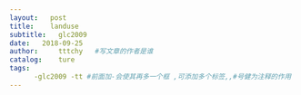 ```yaml
---
layout:   post
title:    landuse
subtitle:   glc2009
date:   2018-09-25
author:     tttchy   #写文章的作者是谁
catalog:    ture
tags:    
      -glc2009 -tt #前面加-会使其再多一个框 ,可添加多个标签,,#号健为注释的作用
---
```


